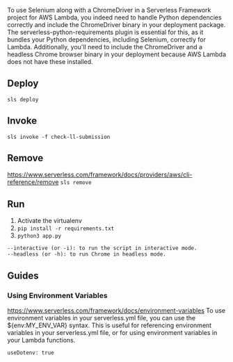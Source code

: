 

To use Selenium along with a ChromeDriver in a Serverless Framework project for AWS Lambda, you indeed need to handle Python dependencies correctly and include the ChromeDriver binary in your deployment package. The serverless-python-requirements plugin is essential for this, as it bundles your Python dependencies, including Selenium, correctly for Lambda. Additionally, you'll need to include the ChromeDriver and a headless Chrome browser binary in your deployment because AWS Lambda does not have these installed.


## Deploy
`sls deploy`


## Invoke
`sls invoke -f check-ll-submission`


## Remove
https://www.serverless.com/framework/docs/providers/aws/cli-reference/remove
`sls remove`



## Run
1. Activate the virtualenv
2. `pip install -r requirements.txt`
3. `python3 app.py`

```
--interactive (or -i): to run the script in interactive mode.
--headless (or -h): to run Chrome in headless mode.
```


## Guides

### Using Environment Variables
https://www.serverless.com/framework/docs/environment-variables
To use environment variables in your serverless.yml file, you can use the ${env:MY_ENV_VAR} syntax. This is useful for referencing environment variables in your serverless.yml file, or for using environment variables in your Lambda functions.
```
useDotenv: true
```
